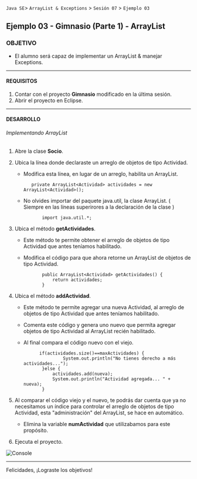 
`Java SE`> `ArrayList & Exceptions` > `Sesión 07` > `Ejemplo 03`

## Ejemplo 03 - Gimnasio (Parte 1) - ArrayList

### OBJETIVO

- El alumno será capaz de implementar un ArrayList & manejar Exceptions.

<hr>

#### REQUISITOS

1. Contar con el proyecto <b>Gimnasio</b> modificado en la última sesión.
2. Abrir el proyecto en Eclipse.

<hr>

#### DESARROLLO

###### Implementando ArrayList

1. Abre la clase <b>Socio</b>.
2. Ubica la línea donde declaraste un arreglo de objetos de tipo Actividad.

   - Modifica esta línea, en lugar de un arreglo, habilita un ArrayList.
   
           	private ArrayList<Actividad> actividades = new ArrayList<Actividad>();

   - No olvides importar del paquete java.util, la clase ArrayList. ( Siempre en las líneas superirores a la declaración de la clase )
   
                import java.util.*;        
        
3. Ubica el método <b>getActividades</b>.

   - Este método te permite obtener el arreglo de objetos de tipo Actividad que antes teníamos habilitado.
   - Modifica el código para que ahora retorne un ArrayList de objetos de tipo Actividad.
   
                public ArrayList<Actividad> getActividades() {
		        	return actividades;
	        	}
                
4. Ubica el método <b>addActividad</b>.

   - Este método te permite agregar una nueva Actividad, al arreglo de objetos de tipo Actividad que antes teníamos habilitado.
   - Comenta este código y genera uno nuevo que permita agregar objetos de tipo Actividad al ArrayList recién habilitado.
   - Al final compara el código nuevo con el viejo.
   
               if(actividades.size()==maxActividades) {
		       	        System.out.println("No tienes derecho a más actividades...");
		        }else {
			        actividades.add(nueva);
			        System.out.println("Actividad agregada... " + nueva);
		        }
                        
5. Al comparar el código viejo y el nuevo, te podrás dar cuenta que ya no necesitamos un índice para controlar el arreglo de objetos de tipo Actividad, esta "administración" del ArrayList, se hace en automático.

   - Elimina la variable <b>numActividad</b> que utilizabamos para este propósito.
 
 6. Ejecuta el proyecto.
  
![Console](https://user-images.githubusercontent.com/56565204/67833093-470d9400-faa9-11e9-82cf-978789b99f3f.png)

<hr>

Felicidades, ¡Lograste los objetivos!
